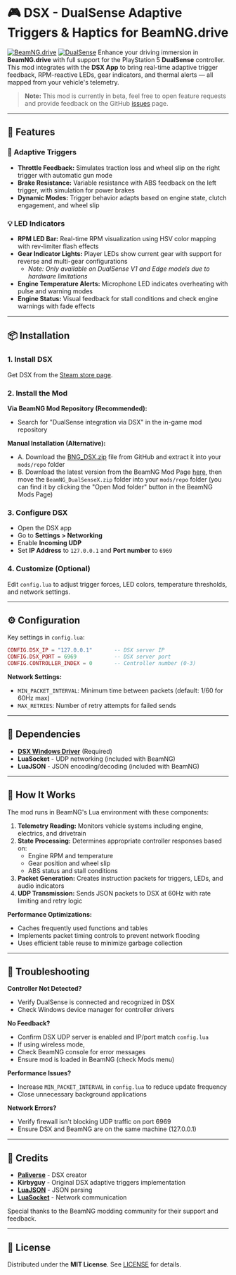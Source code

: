 # 🎮 DSX - DualSense Adaptive Triggers & Haptics for BeamNG.drive

[![BeamNG.drive](https://img.shields.io/badge/BeamNG.drive-Mod-blue)](https://beamng.com) [![DualSense](https://img.shields.io/badge/DualSense-Controller-informational)](https://www.playstation.com/en-us/accessories/dualsense-wireless-controller/)
Enhance your driving immersion in **BeamNG.drive** with full support for the PlayStation 5 **DualSense** controller. This mod integrates with the **DSX App** to bring real-time adaptive trigger feedback, RPM-reactive LEDs, gear indicators, and thermal alerts — all mapped from your vehicle's telemetry.

> **Note:** This mod is currently in beta, feel free to open feature requests and provide feedback on the GitHub [issues](https://github.com/BeamNG/BeamNG_DualSense) page.
---

## 🚗 Features

### 🎯 Adaptive Triggers
- **Throttle Feedback:** Simulates traction loss and wheel slip on the right trigger with automatic gun mode
- **Brake Resistance:** Variable resistance with ABS feedback on the left trigger, with simulation for power brakes
- **Dynamic Modes:** Trigger behavior adapts based on engine state, clutch engagement, and wheel slip

### 💡 LED Indicators
- **RPM LED Bar:** Real-time RPM visualization using HSV color mapping with rev-limiter flash effects
- **Gear Indicator Lights:** Player LEDs show current gear with support for reverse and multi-gear configurations
  - *Note: Only available on DualSense V1 and Edge models due to hardware limitations*
- **Engine Temperature Alerts:** Microphone LED indicates overheating with pulse and warning modes
- **Engine Status:** Visual feedback for stall conditions and check engine warnings with fade effects

---

## 📦 Installation

### 1. Install DSX
Get DSX from the [Steam store page](https://store.steampowered.com/app/1812620/DSX/).

### 2. Install the Mod
**Via BeamNG Mod Repository (Recommended):**
- Search for "DualSense integration via DSX" in the in-game mod repository

**Manual Installation (Alternative):**
  - A. Download the [BNG_DSX.zip](https://github.com/faddix/BeamNG_DualSense/releases) file from GitHub and extract it into your `mods/repo` folder
  - B. Download the latest version from the BeamNG Mod Page [here](https://www.beamng.com/resources/TODO), then move the `BeamNG_DualSenseX.zip` folder into your `mods/repo` folder (you can find it by clicking the "Open Mod folder" button in the BeamNG Mods Page)
### 3. Configure DSX
- Open the DSX app
- Go to **Settings > Networking**
- Enable **Incoming UDP**
- Set **IP Address** to `127.0.0.1` and **Port number** to `6969`

### 4. Customize (Optional)
Edit `config.lua` to adjust trigger forces, LED colors, temperature thresholds, and network settings.

---

## ⚙️ Configuration

Key settings in `config.lua`:

```lua
CONFIG.DSX_IP = "127.0.0.1"       -- DSX server IP
CONFIG.DSX_PORT = 6969            -- DSX server port
CONFIG.CONTROLLER_INDEX = 0       -- Controller number (0-3)
```

**Network Settings:**
- `MIN_PACKET_INTERVAL`: Minimum time between packets (default: 1/60 for 60Hz max)
- `MAX_RETRIES`: Number of retry attempts for failed sends

---

## 🧰 Dependencies

- **[DSX Windows Driver](https://store.steampowered.com/app/1812620/DSX/)** (Required)
- **LuaSocket** - UDP networking (included with BeamNG)
- **LuaJSON** - JSON encoding/decoding (included with BeamNG)

---

## 🧠 How It Works

The mod runs in BeamNG's Lua environment with these components:

1. **Telemetry Reading:** Monitors vehicle systems including engine, electrics, and drivetrain
2. **State Processing:** Determines appropriate controller responses based on:
   - Engine RPM and temperature
   - Gear position and wheel slip
   - ABS status and stall conditions
3. **Packet Generation:** Creates instruction packets for triggers, LEDs, and audio indicators
4. **UDP Transmission:** Sends JSON packets to DSX at 60Hz with rate limiting and retry logic

**Performance Optimizations:**
- Caches frequently used functions and tables
- Implements packet timing controls to prevent network flooding
- Uses efficient table reuse to minimize garbage collection

---

## 🧹 Troubleshooting

**Controller Not Detected?**
- Verify DualSense is connected and recognized in DSX
- Check Windows device manager for controller drivers

**No Feedback?**
- Confirm DSX UDP server is enabled and IP/port match `config.lua`
- If using wireless mode, 
- Check BeamNG console for error messages
- Ensure mod is loaded in BeamNG (check Mods menu)

**Performance Issues?**
- Increase `MIN_PACKET_INTERVAL` in `config.lua` to reduce update frequency
- Close unnecessary background applications

**Network Errors?**
- Verify firewall isn't blocking UDP traffic on port 6969
- Ensure DSX and BeamNG are on the same machine (127.0.0.1)

---

## 🙌 Credits

- **[Paliverse](https://github.com/Paliverse)** - DSX creator
- **Kirbyguy** - Original DSX adaptive triggers implementation
- **[LuaJSON](https://github.com/harningt/luajson)** - JSON parsing
- **[LuaSocket](https://w3.impa.br/~diego/software/luasocket/)** - Network communication

Special thanks to the BeamNG modding community for their support and feedback.

---

## 📄 License

Distributed under the **MIT License**. See [LICENSE](LICENSE) for details.
